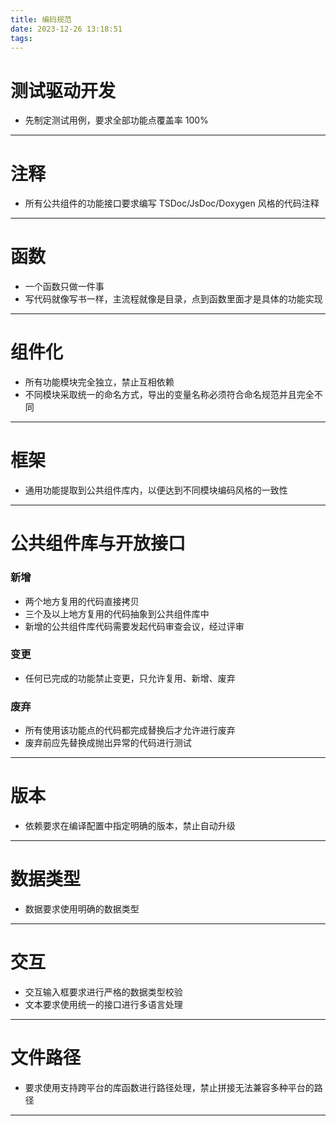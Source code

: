 ```yaml
---
title: 编码规范
date: 2023-12-26 13:18:51
tags:
---
```



# 测试驱动开发

- 先制定测试用例，要求全部功能点覆盖率 100%


---


# 注释

- 所有公共组件的功能接口要求编写 TSDoc/JsDoc/Doxygen 风格的代码注释


---


# 函数

- 一个函数只做一件事
- 写代码就像写书一样，主流程就像是目录，点到函数里面才是具体的功能实现


---


# 组件化

- 所有功能模块完全独立，禁止互相依赖
- 不同模块采取统一的命名方式，导出的变量名称必须符合命名规范并且完全不同


---


# 框架

- 通用功能提取到公共组件库内，以便达到不同模块编码风格的一致性


---


# 公共组件库与开放接口

### 新增

- 两个地方复用的代码直接拷贝
- 三个及以上地方复用的代码抽象到公共组件库中
- 新增的公共组件库代码需要发起代码审查会议，经过评审


### 变更

- 任何已完成的功能禁止变更，只允许复用、新增、废弃


### 废弃

- 所有使用该功能点的代码都完成替换后才允许进行废弃
- 废弃前应先替换成抛出异常的代码进行测试


---


# 版本

- 依赖要求在编译配置中指定明确的版本，禁止自动升级


---


# 数据类型

- 数据要求使用明确的数据类型


---


# 交互

- 交互输入框要求进行严格的数据类型校验
- 文本要求使用统一的接口进行多语言处理




---


# 文件路径

- 要求使用支持跨平台的库函数进行路径处理，禁止拼接无法兼容多种平台的路径


---

